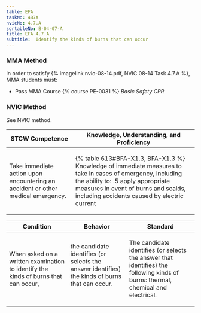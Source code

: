 ```yaml
---
table: EFA
taskNo: 4B7A
nvicNo: 4.7.A 
sortableNo: B-04-07-A
title: EFA 4.7.A 
subtitle:  Identify the kinds of burns that can occur
---
```



### MMA Method

In order to satisfy  {% imagelink nvic-08-14.pdf, NVIC 08-14 Task 4.7.A %}, MMA students must:

* Pass MMA Course {% course PE-0031 %}  *Basic Safety CPR*


### NVIC Method

<a onclick="togglevisibility('nvic_methods')" >See NVIC method.</a>

<div id='nvic_methods' class='hide'>

<table>
<thead>
<tr>
<th class='forty'> STCW Competence </th>
<th class='sixty'> Knowledge, Understanding, and Proficiency </th>
</tr>
</thead>




<tbody>
<tr><td markdown='1'>

Take immediate action upon encountering an accident or other medical emergency.

</td><td markdown='1'>

{% table 613#BFA-X1.3, BFA-X1.3 %} Knowledge of immediate measures to take in cases of emergency, including the ability to:
.5  apply appropriate measures in event of burns and scalds, including accidents caused by electric current

</td></tr>


</tbody>
</table>


<table>
<thead>
<tr><th class='twenty'>  Condition </th><th class='twenty'> Behavior </th><th  class='sixty'>Standard </th></tr>
</thead>
<tbody >



<tr><td markdown='1'>

When asked on a written examination to identify the kinds of burns that can occur,

</td><td markdown='1'>

the candidate identifies (or selects the answer identifies) the kinds of burns that can occur.

<br>

<div class="tooltip" markdown='1'>



</div>


</td><td markdown='1'>

The candidate identifies (or selects the answer that identifies) the following kinds of burns: thermal, chemical and electrical.

</td></tr>
</tbody>
</table>
</div>
